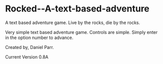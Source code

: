# Rocked--A-text-based-adventure
A text based adventure game. Live by the rocks, die by the rocks.

Very simple text based adventure game.
Controls are simple. Simply enter in the option number to advance.

Created by, Daniel Parr.

Current Version 0.8A
